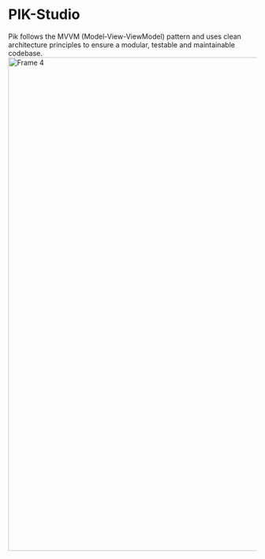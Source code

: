 ﻿# PIK-Studio
Pik follows the MVVM (Model-View-ViewModel) pattern and uses clean architecture principles to ensure a modular, testable and maintainable codebase.
<img width="1000" alt="Frame 4" src="https://github.com/CherifiMi/PIK-Studio/assets/98290339/b3597d55-b3ac-4ee9-81af-6b4f8794fa9c">
